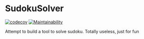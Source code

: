 # SudokuSolver
[![codecov](https://codecov.io/gh/NicolasReyrolle/SudokuSolver/branch/master/graph/badge.svg)](https://codecov.io/gh/NicolasReyrolle/SudokuSolver)
[![Maintainability](https://api.codeclimate.com/v1/badges/e4fe59df0ae41748c215/maintainability)](https://codeclimate.com/github/NicolasReyrolle/SudokuSolver/maintainability)

Attempt to build a tool to solve sudoku. Totally useless, just for fun



